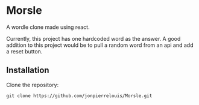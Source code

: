 # Morsle
A wordle clone made using react. 

Currently, this project has one hardcoded word as the answer. A good addition to this project would be to pull a random word from an api and add a reset button.

## Installation 
Clone the repository:
```
git clone https://github.com/jonpierrelouis/Morsle.git
```
